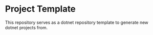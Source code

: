 # Project Template
This repository serves as a dotnet repository template to generate new dotnet projects from.

